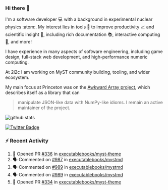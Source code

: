 ### Hi there 👋 

I'm a software developer 💻 with a background in experimental nuclear physics :atom:. My interest lies in tools :wrench: to improve productivity :chart_with_upwards_trend: and scientific insight :telescope:, including rich documentation 📚, interactive computing 🧮, and more! 

I have experience in many aspects of software engineering, including game design, full-stack web development, and high-performance numeric computing. 

At 2i2c I am working on MyST community building, tooling, and wider ecosystem. 

My main focus at Princeton was on the [Awkward Array project](awkward-array.org/), which describes itself as a library that can 
> manipulate JSON-like data with NumPy-like idioms. I remain an active maintainer of the project. 

![github stats](https://github-readme-stats.vercel.app/api?username=agoose77&show_icons=true&hide_rank=true&hide_title=true&bg_color=30,e76445,904e95&text_color=efe3ec&icon_color=efe3ec)
<!--
**agoose77/agoose77** is a ✨ _special_ ✨ repository because its `README.md` (this file) appears on your GitHub profile.

Here are some ideas to get you started:

- 🔭 I’m currently working on ...
- 🌱 I’m currently learning ...
- 👯 I’m looking to collaborate on ...
- 🤔 I’m looking for help with ...
- 💬 Ask me about ...
- 📫 How to reach me: ...
- 😄 Pronouns: ...
- ⚡ Fun fact: ...
-->

[![Twitter Badge](https://img.shields.io/twitter/follow/agoose77?style=flat-square&logo=Twitter&logoColor=white&color=cornflowerblue)](https://twitter.com/agoose77)

### :zap: Recent Activity

<!--START_SECTION:activity-->
1. 💪 Opened PR [#336](https://github.com/executablebooks/myst-theme/pull/336) in [executablebooks/myst-theme](https://github.com/executablebooks/myst-theme)
2. 🗣 Commented on [#987](https://github.com/executablebooks/mystmd/pull/987#issuecomment-2000053996) in [executablebooks/mystmd](https://github.com/executablebooks/mystmd)
3. 🗣 Commented on [#989](https://github.com/executablebooks/mystmd/pull/989#issuecomment-1999782113) in [executablebooks/mystmd](https://github.com/executablebooks/mystmd)
4. 🗣 Commented on [#989](https://github.com/executablebooks/mystmd/pull/989#issuecomment-1999764493) in [executablebooks/mystmd](https://github.com/executablebooks/mystmd)
5. 💪 Opened PR [#334](https://github.com/executablebooks/myst-theme/pull/334) in [executablebooks/myst-theme](https://github.com/executablebooks/myst-theme)
<!--END_SECTION:activity-->
